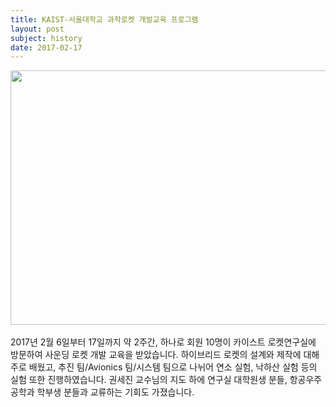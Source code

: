 ```yaml
---
title: KAIST-서울대학교 과학로켓 개발교육 프로그램 
layout: post
subject: history
date: 2017-02-17
---
```

<img src="https://github.com/hsb6350/hanaro.github.io/blob/master/assets/acts/kaistsnu1.png?raw=true" width="543" height="407"/>
<br/><br/>
2017년 2월 6일부터 17일까지 약 2주간, 하나로 회원 10명이 카이스트 로켓연구실에 방문하여 사운딩 로켓 개발 교육을 받았습니다. 
하이브리드 로켓의 설계와 제작에 대해 주로 배웠고, 추진 팀/Avionics 팀/시스템 팀으로 나뉘어 연소 실험, 낙하산 실험 등의 실험 또한 진행하였습니다. 
권세진 교수님의 지도 하에 연구실 대학원생 분들, 항공우주공학과 학부생 분들과 교류하는 기회도 가졌습니다.
